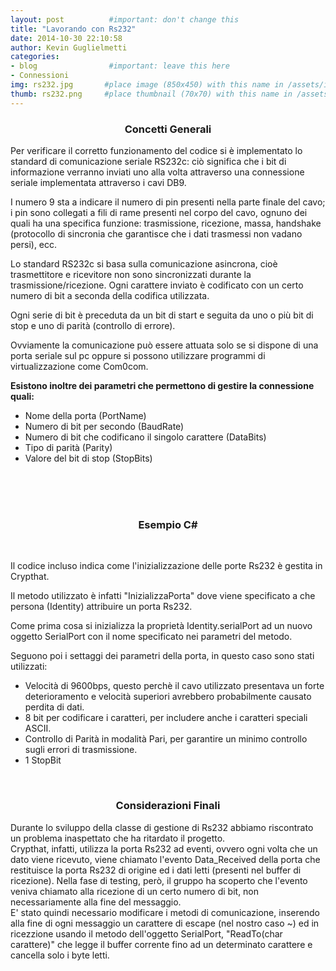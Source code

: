 ```yaml
---
layout: post          #important: don't change this
title: "Lavorando con Rs232"
date: 2014-10-30 22:10:58
author: Kevin Guglielmetti
categories:
- blog                #important: leave this here
- Connessioni
img: rs232.jpg       #place image (850x450) with this name in /assets/img/blog/
thumb: rs232.png     #place thumbnail (70x70) with this name in /assets/img/blog/thumbs/
---
```

<center><h3> Concetti Generali </h3></center>
Per verificare il corretto funzionamento del codice si è implementato lo standard di comunicazione seriale RS232c: ciò significa che i bit di informazione verranno inviati uno alla volta attraverso una connessione seriale implementata attraverso i cavi DB9.<br>

<!--more-->
<p>
	I numero 9 sta a indicare il numero di pin presenti nella parte finale del cavo; i pin sono collegati a fili di rame presenti nel corpo del cavo, ognuno dei quali ha una specifica funzione: trasmissione, ricezione, massa, handshake (protocollo di sincronia che garantisce che i dati trasmessi non vadano persi), ecc.
</p>
<p>
	Lo standard RS232c si basa sulla comunicazione asincrona, cioè trasmettitore e ricevitore non sono sincronizzati durante la trasmissione/ricezione. Ogni carattere inviato è codificato con un certo numero di bit a seconda della codifica utilizzata.
</p>
<p>Ogni serie di bit è preceduta da un bit di start e seguita da uno o più bit di stop e uno di parità (controllo di errore).</p>
<p>Ovviamente la comunicazione può essere attuata solo se si dispone di una porta seriale sul pc oppure si possono utilizzare programmi di virtualizzazione come Com0com.</p>

<p>
	<b>Esistono inoltre dei parametri che permettono di gestire la connessione quali:</b>
	<ul>
		<li>Nome della porta (PortName)
		<li>Numero di bit per secondo (BaudRate)
		<li>Numero di bit che codificano il singolo carattere (DataBits)
		<li>Tipo di parità (Parity)
		<li>Valore del bit di stop (StopBits)
	</ul>
</p>
<br><br><br>

<center><h3> Esempio C# </h3></center>
<p>
	<script src="https://gist.github.com/artumino/30ca0c1bd2f3b45166da.js"></script><br>
	<p>Il codice incluso indica come l'inizializzazione delle porte Rs232 è gestita in Crypthat.</p>
	<p>Il metodo utilizzato è infatti "InizializzaPorta" dove viene specificato a che persona (Identity) attribuire un porta Rs232.</p>
	<p>Come prima cosa si inizializza la proprietà Identity.serialPort ad un nuovo oggetto SerialPort con il nome specificato nei parametri del metodo.</p>
	<p>Seguono poi i settaggi dei parametri della porta, in questo caso sono stati utilizzati:</p>
		<ul>
			<li>Velocità di 9600bps, questo perchè il cavo utilizzato presentava un forte deterioramento e velocità superiori avrebbero probabilmente causato perdita di dati.
			<li>8 bit per codificare i caratteri, per includere anche i caratteri speciali ASCII.
			<li>Controllo di Parità in modalità Pari, per garantire un minimo controllo sugli errori di trasmissione.
			<li>1 StopBit
		</ul>
</p>
<br>
<center><h3> Considerazioni Finali </h3></center>
<p>
	Durante lo sviluppo della classe di gestione di Rs232 abbiamo riscontrato un problema inaspettato che ha ritardato il progetto.<br>
	Crypthat, infatti, utilizza la porta Rs232 ad eventi, ovvero ogni volta che un dato viene ricevuto, viene chiamato l'evento Data_Received della porta che restituisce la porta Rs232 di origine ed i dati letti (presenti nel buffer di ricezione). Nella fase di testing, però, il gruppo ha scoperto che l'evento veniva chiamato alla ricezione di un certo numero di bit, non necessariamente alla fine del messaggio.<br>
	E' stato quindi necessario modificare i metodi di comunicazione, inserendo alla fine di ogni messaggio un carattere di escape (nel nostro caso ~) ed in ricezzione usando il metodo dell'oggetto SerialPort, "ReadTo(char carattere)" che legge il buffer corrente fino ad un determinato carattere e cancella solo i byte letti.<br>
</p>
<script src="https://gist.github.com/artumino/c6d2511c180c4faeb5fc.js"></script><br>
